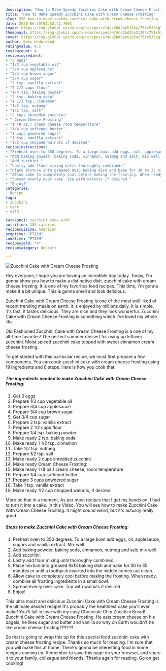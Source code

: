 ```yaml
---
description: "How to Make Speedy Zucchini Cake with Cream Cheese Frosting"
title: "How to Make Speedy Zucchini Cake with Cream Cheese Frosting"
slug: 976-how-to-make-speedy-zucchini-cake-with-cream-cheese-frosting
date: 2020-06-20T01:52:42.700Z
image: https://img-global.cpcdn.com/recipes/e74ca2bd2ba51264/751x532cq70/zucchini-cake-with-cream-cheese-frosting-recipe-main-photo.jpg
thumbnail: https://img-global.cpcdn.com/recipes/e74ca2bd2ba51264/751x532cq70/zucchini-cake-with-cream-cheese-frosting-recipe-main-photo.jpg
cover: https://img-global.cpcdn.com/recipes/e74ca2bd2ba51264/751x532cq70/zucchini-cake-with-cream-cheese-frosting-recipe-main-photo.jpg
author: Bess Underwood
ratingvalue: 4.5
reviewcount: 4
recipeingredient:
- "3 eggs"
- "1/2 cup vegetable oil"
- "3/4 cup applesauce"
- "3/4 cup brown sugar"
- "3/4 cup sugar"
- "2 tsp. vanilla extract"
- "2 1/2 cups flour"
- "1/4 tsp. baking powder"
- "2 tsp. baking soda"
- "1 1/2 tsp. cinnamon"
- "1/2 tsp. nutmeg"
- "1/2 tsp. salt"
- "2 cups shredded zucchini"
- " Cream Cheese Frosting"
- "1 (8 oz.) cream cheese room temperature"
- "1/4 cup softened butter"
- "3 cups powdered sugar"
- "1 tsp. vanilla extract"
- "1/2 cup chopped walnuts if desired"
recipeinstructions:
- "Preheat oven to 350 degrees. To a large bowl add eggs, oil, applesauce, sugars and vanilla extract. Mix well."
- "Add baking powder, baking soda, cinnamon, nutmeg and salt; mix well."
- "Add zucchini."
- "Lastly add flour mixing until thoroughly combined."
- "Place mixture into greased 9x13 baking dish and bake for 30 to 35 minutes or until a toothpick inserted into the middle comes out clean."
- "Allow cake to completely cool before making the frosting. When ready, combine all frosting ingredients in a small bowl."
- "Spread evenly over cake. Top with walnuts if desired."
- "Enjoy!"
categories:
- Recipe
tags:
- zucchini
- cake
- with

katakunci: zucchini cake with 
nutrition: 183 calories
recipecuisine: American
preptime: "PT15M"
cooktime: "PT45M"
recipeyield: "4"
recipecategory: Dessert

---
```



![Zucchini Cake with Cream Cheese Frosting](https://img-global.cpcdn.com/recipes/e74ca2bd2ba51264/751x532cq70/zucchini-cake-with-cream-cheese-frosting-recipe-main-photo.jpg)

Hey everyone, I hope you are having an incredible day today. Today, I'm gonna show you how to make a distinctive dish, zucchini cake with cream cheese frosting. It is one of my favorites food recipes. This time, I'm gonna make it a bit unique. This is gonna smell and look delicious.

Zucchini Cake with Cream Cheese Frosting is one of the most well liked of recent trending meals on earth. It is enjoyed by millions daily. It is simple, it's fast, it tastes delicious. They are nice and they look wonderful. Zucchini Cake with Cream Cheese Frosting is something which I've loved my whole life.

Old Fashioned Zucchini Cake with Cream Cheese Frosting is a one of my all-time favorites! The perfect summer dessert for using up leftover zucchini. Moist spiced zucchini cake topped with sweet cinnamon cream cheese frosting.


To get started with this particular recipe, we must first prepare a few components. You can cook zucchini cake with cream cheese frosting using 19 ingredients and 8 steps. Here is how you cook that.

<!--inarticleads1-->

##### The ingredients needed to make Zucchini Cake with Cream Cheese Frosting:

1. Get 3 eggs
1. Prepare 1/2 cup vegetable oil
1. Prepare 3/4 cup applesauce
1. Prepare 3/4 cup brown sugar
1. Get 3/4 cup sugar
1. Prepare 2 tsp. vanilla extract
1. Prepare 2 1/2 cups flour
1. Prepare 1/4 tsp. baking powder
1. Make ready 2 tsp. baking soda
1. Make ready 1 1/2 tsp. cinnamon
1. Take 1/2 tsp. nutmeg
1. Prepare 1/2 tsp. salt
1. Make ready 2 cups shredded zucchini
1. Make ready  Cream Cheese Frosting:
1. Make ready 1 (8 oz.) cream cheese, room temperature
1. Prepare 1/4 cup softened butter
1. Prepare 3 cups powdered sugar
1. Take 1 tsp. vanilla extract
1. Make ready 1/2 cup chopped walnuts, if desired


More on that in a moment. As per most recipes that I get my hands on, I had to turn it into a cake. In this Video, You will see how to make Zucchini Cake With Cream Cheese Frosting. It might sound weird, but it&#39;s actually really good. 

<!--inarticleads2-->

##### Steps to make Zucchini Cake with Cream Cheese Frosting:

1. Preheat oven to 350 degrees. To a large bowl add eggs, oil, applesauce, sugars and vanilla extract. Mix well.
1. Add baking powder, baking soda, cinnamon, nutmeg and salt; mix well.
1. Add zucchini.
1. Lastly add flour mixing until thoroughly combined.
1. Place mixture into greased 9x13 baking dish and bake for 30 to 35 minutes or until a toothpick inserted into the middle comes out clean.
1. Allow cake to completely cool before making the frosting. When ready, combine all frosting ingredients in a small bowl.
1. Spread evenly over cake. Top with walnuts if desired.
1. Enjoy!


This ultra moist and delicious Zucchini Cake with Cream Cheese Frosting is the ultimate dessert recipe! It&#39;s probably the healthiest cake you&#39;ll ever make! You&#39;ll fall in love with my easy Chocolate Chip Zucchini Bread! Zucchini Cake with Cream Cheese Frosting. He eats cream cheese on his bagels, he likes sugar and butter and vanilla so why on Earth wouldn&#39;t he like cream cheese frosting?!?!?!?! 

So that is going to wrap this up for this special food zucchini cake with cream cheese frosting recipe. Thanks so much for reading. I'm sure that you will make this at home. There's gonna be interesting food in home recipes coming up. Remember to save this page on your browser, and share it to your family, colleague and friends. Thanks again for reading. Go on get cooking!
